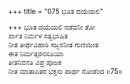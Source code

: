 +++
title = "075 ಭೂತ ದಯೆಯಲಿ"

+++
ಭೂತ ದಯೆಯಲಿ ನಡೆವನೀ ತೋ  
ರ್ಪಾತ ನಿರ್ಮಳ ಸತ್ಯಭಾಷಿತ  
ನೀತ ತೀರ್ಥವಿಹಾರಿ ಸಜ್ಜನನೀತ ಗುಣಿಯೀತ   
ಈತ ನಿರ್ಮತ್ಸರನಸೂಯಾ  
ತೀತನಿವನತಿ ವಿಪ್ರ ಪೂಜಕ   
ನೀತ ಮಾತಾಪಿತರ ಭಕ್ತನು ಪಾರ್ಥ ನೋಡೆಂದ      ॥75॥
